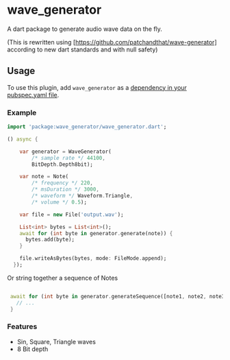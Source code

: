 # wave_generator

A dart package to generate audio wave data on the fly.

(This is rewritten using [https://github.com/patchandthat/wave-generator] according to new dart standards and with null safety)

## Usage

To use this plugin, add `wave_generator` as a [dependency in your pubspec.yaml file](https://flutter.io/platform-plugins/).

### Example

```dart
import 'package:wave_generator/wave_generator.dart';

() async {

    var generator = WaveGenerator(
        /* sample rate */ 44100,
        BitDepth.Depth8bit);

    var note = Note(
        /* frequency */ 220,
        /* msDuration */ 3000,
        /* waveform */ Waveform.Triangle,
        /* volume */ 0.5);

    var file = new File('output.wav');

    List<int> bytes = List<int>();
    await for (int byte in generator.generate(note)) {
      bytes.add(byte);
    }

    file.writeAsBytes(bytes, mode: FileMode.append);
  });
```

Or string together a sequence of Notes

```dart

 await for (int byte in generator.generateSequence([note1, note2, note3 /* etc */])) {
   // ...
 }

```

### Features

- Sin, Square, Triangle waves
- 8 Bit depth
